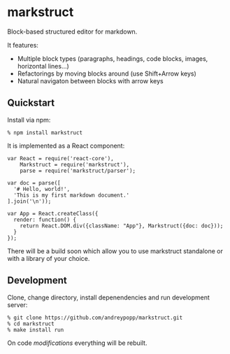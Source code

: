# markstruct

Block-based structured editor for markdown.

It features:

* Multiple block types (paragraphs, headings, code blocks, images, horizontal
  lines...)
* Refactorings by moving blocks around (use Shift+Arrow keys)
* Natural navigaton between blocks with arrow keys

## Quickstart

Install via npm:

    % npm install markstruct

It is implemented as a React component:

    var React = require('react-core'),
        Markstruct = require('markstruct'),
        parse = require('markstruct/parser');

    var doc = parse([
      '# Hello, world!',
      'This is my first markdown document.'
    ].join('\n'));

    var App = React.createClass({
      render: function() {
        return React.DOM.div({className: "App"}, Markstruct({doc: doc}));
      }
    });

There will be a build soon which allow you to use markstruct standalone or with
a library of your choice.

## Development

Clone, change directory, install depenendencies and run development server:

    % git clone https://github.com/andreypopp/markstruct.git
    % cd markstruct
    % make install run

On code *modifications* everything will be rebuilt.
